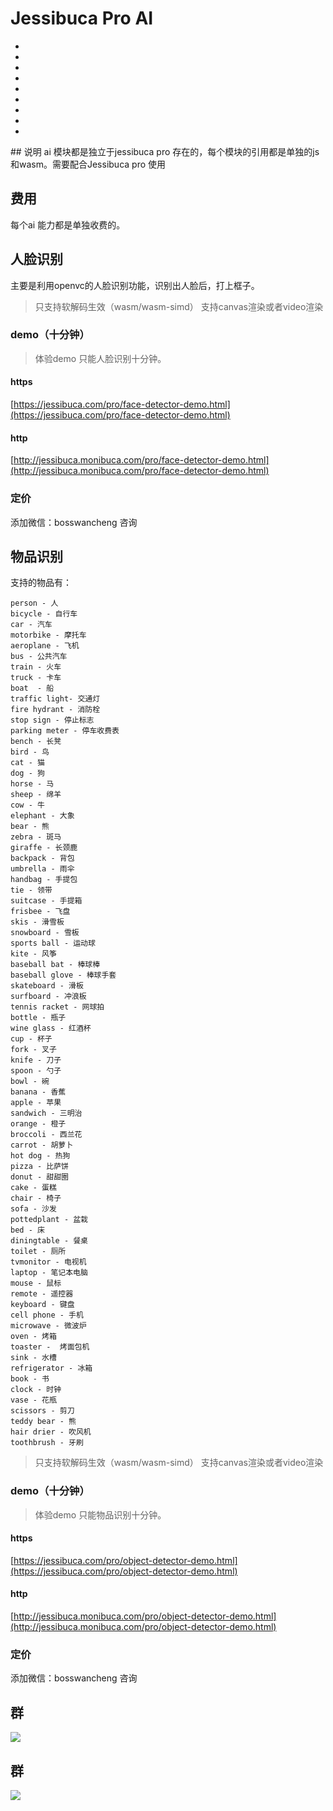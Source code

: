 
# Jessibuca Pro AI
-
-
-
-
-
-
-
-
-
<Rice/>
## 说明
ai 模块都是独立于jessibuca pro 存在的，每个模块的引用都是单独的js 和wasm。需要配合Jessibuca pro 使用

## 费用
每个ai 能力都是单独收费的。


## 人脸识别

主要是利用openvc的人脸识别功能，识别出人脸后，打上框子。

> 只支持软解码生效（wasm/wasm-simd）
> 支持canvas渲染或者video渲染

### demo（十分钟）

> 体验demo 只能人脸识别十分钟。
>
#### https
[https://jessibuca.com/pro/face-detector-demo.html](https://jessibuca.com/pro/face-detector-demo.html)

#### http
[http://jessibuca.monibuca.com/pro/face-detector-demo.html](http://jessibuca.monibuca.com/pro/face-detector-demo.html)

### 定价

添加微信：bosswancheng 咨询


## 物品识别

支持的物品有：
```
person - 人
bicycle - 自行车
car - 汽车
motorbike - 摩托车
aeroplane - 飞机
bus - 公共汽车
train - 火车
truck - 卡车
boat  - 船
traffic light- 交通灯
fire hydrant - 消防栓
stop sign - 停止标志
parking meter - 停车收费表
bench - 长凳
bird - 鸟
cat - 猫
dog - 狗
horse - 马
sheep - 绵羊
cow - 牛
elephant - 大象
bear - 熊
zebra - 斑马
giraffe - 长颈鹿
backpack - 背包
umbrella - 雨伞
handbag - 手提包
tie - 领带
suitcase - 手提箱
frisbee - 飞盘
skis - 滑雪板
snowboard - 雪板
sports ball - 运动球
kite - 风筝
baseball bat - 棒球棒
baseball glove - 棒球手套
skateboard - 滑板
surfboard - 冲浪板
tennis racket - 网球拍
bottle - 瓶子
wine glass - 红酒杯
cup - 杯子
fork - 叉子
knife - 刀子
spoon - 勺子
bowl - 碗
banana - 香蕉
apple - 苹果
sandwich - 三明治
orange - 橙子
broccoli - 西兰花
carrot - 胡萝卜
hot dog - 热狗
pizza - 比萨饼
donut - 甜甜圈
cake - 蛋糕
chair - 椅子
sofa - 沙发
pottedplant - 盆栽
bed - 床
diningtable - 餐桌
toilet - 厕所
tvmonitor - 电视机
laptop - 笔记本电脑
mouse - 鼠标
remote - 遥控器
keyboard - 键盘
cell phone - 手机
microwave - 微波炉
oven - 烤箱
toaster -  烤面包机
sink - 水槽
refrigerator - 冰箱
book - 书
clock - 时钟
vase - 花瓶
scissors - 剪刀
teddy bear - 熊
hair drier - 吹风机
toothbrush - 牙刷

```

> 只支持软解码生效（wasm/wasm-simd）
> 支持canvas渲染或者video渲染

### demo（十分钟）

> 体验demo 只能物品识别十分钟。
>
#### https
[https://jessibuca.com/pro/object-detector-demo.html](https://jessibuca.com/pro/object-detector-demo.html)

#### http
[http://jessibuca.monibuca.com/pro/object-detector-demo.html](http://jessibuca.monibuca.com/pro/object-detector-demo.html)

### 定价

添加微信：bosswancheng 咨询



## 群

<img src="/public/qrcode.jpeg">

## 群
<img src="/public/qrcode-qw.jpeg">



